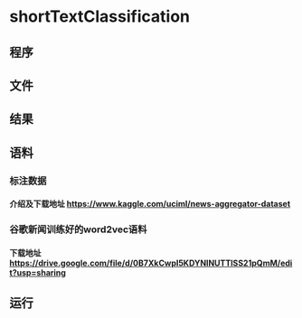 # shortTextClassification
## 程序
## 文件
## 结果
## 语料
### 标注数据
#### 介绍及下载地址 https://www.kaggle.com/uciml/news-aggregator-dataset
### 谷歌新闻训练好的word2vec语料
#### 下载地址 https://drive.google.com/file/d/0B7XkCwpI5KDYNlNUTTlSS21pQmM/edit?usp=sharing
## 运行